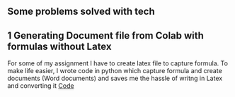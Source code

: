 

## Some problems solved with tech 

## 1 Generating Document file from Colab with formulas without Latex

For some of my assignment I have to create latex file to capture formula. To make life easier, I wrote code in python which capture formula and create documents (Word documents) and saves me the hassle of writng in Latex and converting it 
[Code ](https://github.com/ParthDave111/Real-Life-Problem-Solutions-/blob/main/Python_to_docs_.ipynb)
